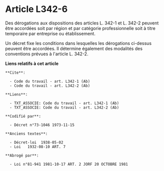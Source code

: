 # Article L342-6

Des dérogations aux dispositions des articles L. 342-1 et L. 342-2 peuvent être accordées soit par région et par catégorie
professionnelle soit à titre temporaire par entreprise ou établissement.

Un décret fixe les conditions dans lesquelles les dérogations ci-dessus peuvent être accordées. Il détermine également des
modalités des conventions prévues à l'article L. 342-2.

**Liens relatifs à cet article**

	**Cite**:

	  - Code du travail - art. L342-1 (Ab)
	  - Code du travail - art. L342-2 (Ab)

	**Liens**:

	  - TXT_ASSOCIE: Code du travail - art. L342-1 (Ab)
	  - TXT_ASSOCIE: Code du travail - art. L342-2 (Ab)

	**Codifié par**:

	  - Décret n°73-1046 1973-11-15

	**Anciens textes**:

	  - Décret-loi  1938-05-02
	  - Loi   1932-08-10 ART. 7

	**Abrogé par**:

	  - Loi n°81-941 1981-10-17 ART. 2 JORF 20 OCTOBRE 1981
